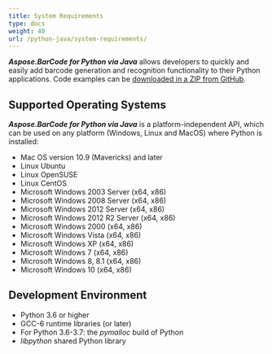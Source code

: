 ```yaml
---
title: System Requirements
type: docs
weight: 40
url: /python-java/system-requirements/
---
```


***Aspose.BarCode for Python via Java*** allows developers to quickly and easily add barcode generation and recognition functionality to their Python applications. Code examples can be [downloaded in a ZIP from GitHub](https://github.com/aspose-barcode/Aspose.BarCode-for-Python-via-Java/tree/master/src/examples).


## **Supported Operating Systems**
***Aspose.BarCode for Python via Java*** is a platform-independent API, which can be used on any platform (Windows, Linux and MacOS) where Python is installed:
- Mac OS version 10.9 (Mavericks) and later
- Linux Ubuntu
- Linux OpenSUSE
- Linux CentOS
- Microsoft Windows 2003 Server (x64, x86)
- Microsoft Windows 2008 Server (x64, x86)
- Microsoft Windows 2012 Server (x64, x86)
- Microsoft Windows 2012 R2 Server (x64, x86)
- Microsoft Windows 2000 (x64, x86)
- Microsoft Windows Vista (x64, x86)
- Microsoft Windows XP (x64, x86)
- Microsoft Windows 7 (x64, x86)
- Microsoft Windows 8, 8.1 (x64, x86)
- Microsoft Windows 10 (x64, x86)

## **Development Environment**

- Python 3.6 or higher
- GCC-6 runtime libraries (or later)
- For Python 3.6-3.7: the *pymalloc* build of Python
- *libpython* shared Python library